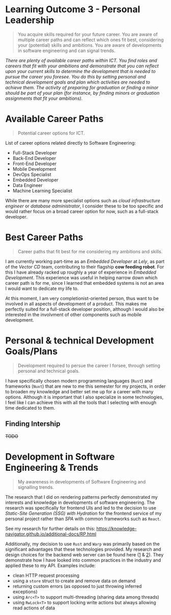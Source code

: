 # Learning Outcome 3 - Personal Leadership
> You acquire skills required for your future career. You are aware of multiple career paths and can reflect which ones fit best, considering your (potential) skills and ambitions. You are aware of developments in software engineering and can signal trends. 

*There are plenty of available career paths within ICT. You find roles and careers that fit with your ambitions and demonstrate that you can reflect upon your current skills to determine the development that is needed to pursue the career you foresee. You do this by setting personal and technical development goals and plan which activities are needed to achieve them. The activity of preparing for graduation or finding a minor should be part of your plan (for instance, by finding minors or graduation assignments that fit your ambitions).*

# Available Career Paths
> Potential career options for ICT.

List of career options related directly to Software Engineering:
- Full-Stack Developer
- Back-End Developer
- Front-End Developer
- Mobile Development
- DevOps Specialist
- Embedded Developer
- Data Engineer
- Machine Learning Specialist

While there are many more specialist options such as *cloud infrastructure engineer* or *database administrator*, I consider these to be too specific and would rather focus on a broad career option for now, such as a full-stack developer.

# Best Career Paths
> Career paths that fit best for me considering my ambitions and skills.

I am currently working part-time as an *Embedded Developer* at *Lely*, as part of the *Vector CD* team, contributing to their flagship **cow feeding robot**. For this I have already racked up roughly a year of experience in *Embedded Development*. This experience was useful in helping narrow down which career path is for me, since I learned that embedded systems is not an area I would want to dedicate my life to.

At this moment, I am very completionist-oriented person, thus want to be involved in all aspects of development of a product. This makes me perfectly suited for a full-stack developer position, although I would also be interested in the involvment of other components such as mobile development.

# Personal & technical Development Goals/Plans
> Development required to persue the career I forsee, through setting personal and technical goals.

I have specifically chosen modern programming languages (`Rust`) and frameworks (`Nuxt`) that are new to me this semester for my projects, in order to broaden my knowledge and better set me up for a career with many options. Although it is important that I also specialize in some technologies, I feel like I can achieve this with all the tools that I selecting with enough time dedicated to them.

## Finding Intership
~~TODO~~

# Development in Software Engineering & Trends
> My awareness in developments of Software Engineering and signalling trends.

The research that I did on rendering patterns perfectly demonstrated my interests and knowledge in developments of software engineering. The research was specifically for frontend UIs and led to the decision to use *Static-Site Generation (SSG) with Hydration* for the frontend service of my personal project rather than *SPA* with common frameworks such as `React`. 

See my research for further details on this:
https://knowledge-navigator.github.io/additional-docs/RP.html

Additionally, my decision to use `Rust` and `Warp` was primarily based on the significant advantages that these technologies provided. My research and design choices for the backend web server can be found here ([1](../additional-docs/WS-TS.md) & [2](../additional-docs/IMPL-API.md)). They demonstrate how I have looked into common practices in the industry and applied these to my API. Examples include:
- clean HTTP request processing
- using a `store` struct to create and remove data on demand
- returning custom errors (as opposed to just throwing inferred exceptions)
- using `Arc<T>` to support multi-threading (sharing data among threads)
- using `RwLock<T>` to support locking write actions but always allowing read actions of data